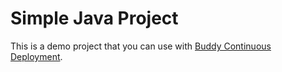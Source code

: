 # Simple Java Project
This is a demo project that you can use with [Buddy Continuous Deployment](https://buddy.works).


